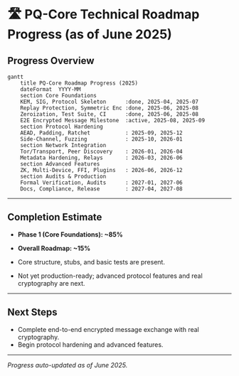 # 🛣️ PQ-Core Technical Roadmap Progress (as of June 2025)

## Progress Overview

```mermaid
gantt
    title PQ-Core Roadmap Progress (2025)
    dateFormat  YYYY-MM
    section Core Foundations
    KEM, SIG, Protocol Skeleton      :done, 2025-04, 2025-07
    Replay Protection, Symmetric Enc :done, 2025-06, 2025-08
    Zeroization, Test Suite, CI      :done, 2025-06, 2025-08
    E2E Encrypted Message Milestone  :active, 2025-08, 2025-09
    section Protocol Hardening
    AEAD, Padding, Ratchet           : 2025-09, 2025-12
    Side-Channel, Fuzzing            : 2025-10, 2026-01
    section Network Integration
    Tor/Transport, Peer Discovery    : 2026-01, 2026-04
    Metadata Hardening, Relays       : 2026-03, 2026-06
    section Advanced Features
    ZK, Multi-Device, FFI, Plugins   : 2026-06, 2026-12
    section Audits & Production
    Formal Verification, Audits      : 2027-01, 2027-06
    Docs, Compliance, Release        : 2027-04, 2027-08
```

---

## Completion Estimate

- **Phase 1 (Core Foundations): ~85%**
- **Overall Roadmap: ~15%**

- Core structure, stubs, and basic tests are present.
- Not yet production-ready; advanced protocol features and real cryptography are next.

---

## Next Steps
- Complete end-to-end encrypted message exchange with real cryptography.
- Begin protocol hardening and advanced features.

---

*Progress auto-updated as of June 2025.*
